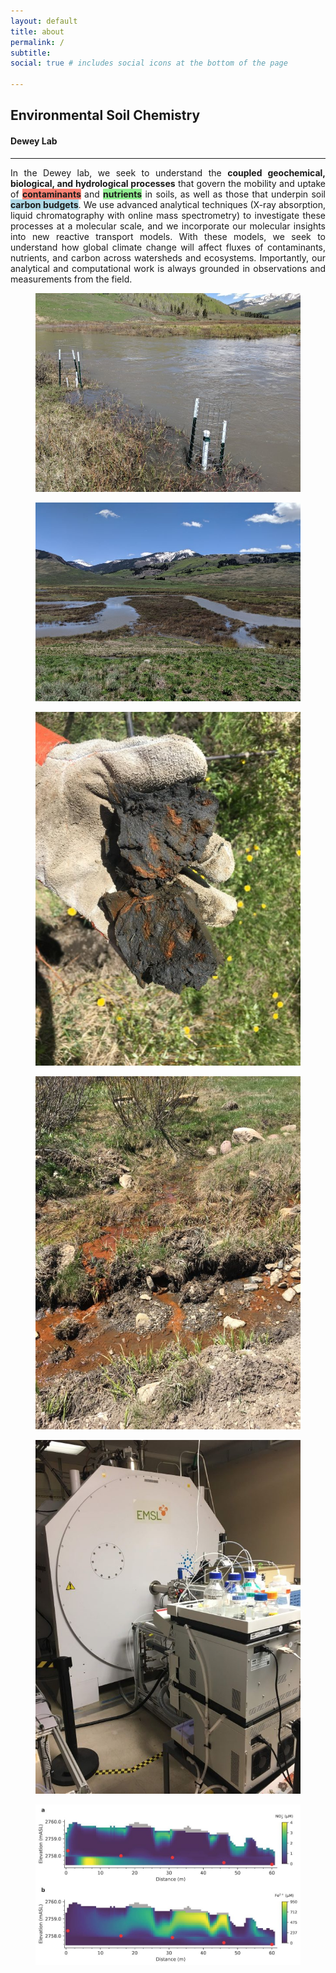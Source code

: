 ```yaml
---
layout: default
title: about
permalink: /
subtitle: 
social: true # includes social icons at the bottom of the page

---
```

## **Environmental Soil Chemistry**
#### **Dewey Lab**

---
<div style="text-align: justify">
In the Dewey lab, we seek to understand the <b>coupled geochemical, biological, and hydrological processes</b> that govern the mobility and uptake of <span style="background-color:salmon"><b>contaminants</b></span> and <span style="background-color:lightgreen"><b>nutrients</b></span> in soils, as well as those that underpin soil <span style="background-color:lightblue"><b>carbon budgets</b></span>. We use advanced analytical techniques (X-ray absorption, liquid chromatography with online mass spectrometry) to investigate these processes at a molecular scale, and we incorporate our molecular insights into new reactive transport models. With these models, we seek to understand how global climate change will affect fluxes of contaminants, nutrients, and carbon across watersheds and ecosystems. Importantly, our analytical and computational work is always grounded in observations and measurements from the field.</div>

<div class="gallery">
  <figure class="gallery__item gallery__item--1">
    <img src="../assets/img/IMG_20190608_112927a.jpg" class="gallery__img" alt="Image 1">
  </figure>
  <figure class="gallery__item gallery__item--5">
    <img src="../assets/img/IMG_20190608_123013a.jpg" class="gallery__img" alt="Image 5">
  </figure>
  <figure class="gallery__item gallery__item--3">
    <img src="../assets/img/IMG_1702a.JPG" class="gallery__img" alt="Image 3">
  </figure>
  <figure class="gallery__item gallery__item--6">
    <img src="../assets/img/IMG_1667a.JPG" class="gallery__img" alt="Image 6">
  </figure>
  <figure class="gallery__item gallery__item--2">
    <img src="../assets/img/IMG_1644a.JPG" class="gallery__img" alt="Image 2">
  </figure>
  <figure class="gallery__item gallery__item--4">
    <img src="../assets/img/xsection_mcp-a.jpg" class="gallery__img" alt="Image 4">
  </figure>
</div>
